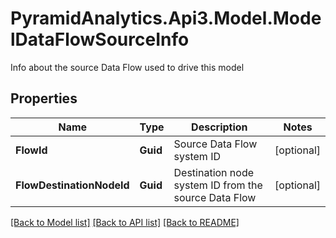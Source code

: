 # PyramidAnalytics.Api3.Model.ModelDataFlowSourceInfo
Info about the source Data Flow used to drive this model

## Properties

Name | Type | Description | Notes
------------ | ------------- | ------------- | -------------
**FlowId** | **Guid** | Source Data Flow system ID | [optional] 
**FlowDestinationNodeId** | **Guid** | Destination node system ID from the source Data Flow | [optional] 

[[Back to Model list]](../README.md#documentation-for-models) [[Back to API list]](../README.md#documentation-for-api-endpoints) [[Back to README]](../README.md)

